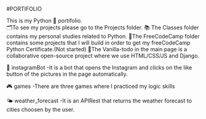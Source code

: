 #PORTIFOLIO

This is my Python 🐍 portifolio.  
🗂️To see my projects please go to the Projects folder. 
📚 The Classes folder contains my personal studies related to Python.
🔖The FreeCodeCamp folder contains some projects that I will build in order to get my freeCodeCamp Python Certificate.(Not started)
🚀The Vanilla-todo in the main page is a collaborative open-source project where we use HTML/CSS/JS and Django.  


🤖 instagramBot
-It is a bot that opens the Instagram and clicks on the like button of the pictures in the page automatically.

🎮 games
-There are three games where I practiced my logic skills

🌤️ weather_forecast
-It is an APIRest that returns the weather forecast to cities choosen by the user. 